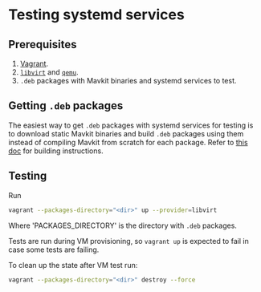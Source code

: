 <!--
   - SPDX-FileCopyrightText: 2022 Oxhead Alpha
   -
   - SPDX-License-Identifier: LicenseRef-MIT-OA
   -->

# Testing systemd services

## Prerequisites

1) [Vagrant](https://www.vagrantup.com/).
2) [`libvirt`](https://libvirt.org/) and [`qemu`](https://www.qemu.org/).
3) `.deb` packages with Mavkit binaries and systemd services to test.

## Getting `.deb` packages

The easiest way to get `.deb` packages with systemd services for testing
is to download static Mavkit binaries and build `.deb` packages using them
instead of compiling Mavkit from scratch for each package.
Refer to [this doc](../../docker/README.md#packages-from-statically-linked-binaries)
for building instructions.

## Testing

Run
```sh
vagrant --packages-directory="<dir>" up --provider=libvirt
```

Where 'PACKAGES_DIRECTORY' is the directory with `.deb` packages.

Tests are run during VM provisioning, so `vagrant up` is expected to fail
in case some tests are failing.

To clean up the state after VM test run:
```sh
vagrant --packages-directory="<dir>" destroy --force
```
